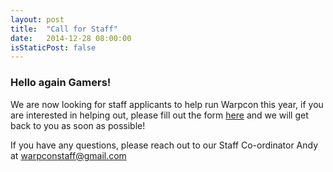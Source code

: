 ```yaml
---
layout: post
title:  "Call for Staff"
date:   2014-12-28 08:00:00
isStaticPost: false
---
```


### Hello again Gamers!

We are now looking for staff applicants to help run Warpcon this year, if you are interested in helping out, please fill out the form [here](https://docs.google.com/forms/d/1KhoActAW8zzslC1KFQuKiYyo42BUJtRlk04_5cEwYb0/viewform?edit_requested=true) and we will get back to you as soon as possible!

If you have any questions, please reach out to our Staff Co-ordinator Andy at [warpconstaff@gmail.com](mailto:warpconstaff@gmail.com)
